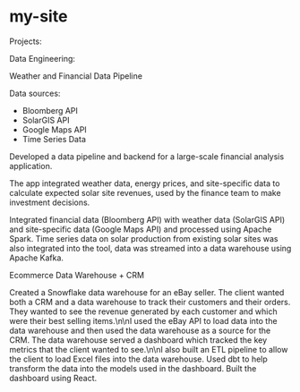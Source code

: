 # my-site


Projects:

Data Engineering:


Weather and Financial Data Pipeline

Data sources:

- Bloomberg API
- SolarGIS API
- Google Maps API
- Time Series Data

Developed a data pipeline and backend for a large-scale financial analysis application.

The app integrated weather data, energy prices, and site-specific data to calculate expected solar site revenues, used by the finance team to make investment decisions.

Integrated financial data (Bloomberg API) with weather data (SolarGIS API) and site-specific data (Google Maps API) and processed using Apache Spark. Time series data on solar production from existing solar sites was also integrated into the tool, data was streamed into a data warehouse using Apache Kafka.

Ecommerce Data Warehouse + CRM

Created a Snowflake data warehouse for an eBay seller. The client wanted both a CRM and a data warehouse to track their customers and their orders. They wanted to see the revenue generated by each customer and which were their best selling items.\n\nI used the eBay API to load data into the data warehouse and then used the data warehouse as a source for the CRM. The data warehouse served a dashboard which tracked the key metrics that the client wanted to see.\n\nI also built an ETL pipeline to allow the client to load Excel files into the data warehouse. Used dbt to help transform the data into the models used in the dashboard. Built the dashboard using React.



